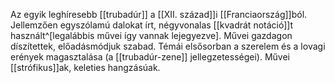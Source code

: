 Az egyik leghíresebb [[trubadúr]] a [[XII. század]]i [[Franciaország]]ból. Jellemzően egyszólamú dalokat írt, négyvonalas [[kvadrát notáció]]t használt^[legalábbis művei így vannak lejegyezve]. Művei gazdagon díszítettek, előadásmódjuk szabad. Témái elsősorban a szerelem és a lovagi erények magasztalása (a [[trubadúr-zene]] jellegzetességei). Művei [[strófikus]]ak, keleties hangzásúak.